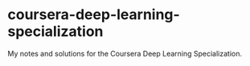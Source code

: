 # coursera-deep-learning-specialization
My notes and solutions for the Coursera Deep Learning Specialization. 
